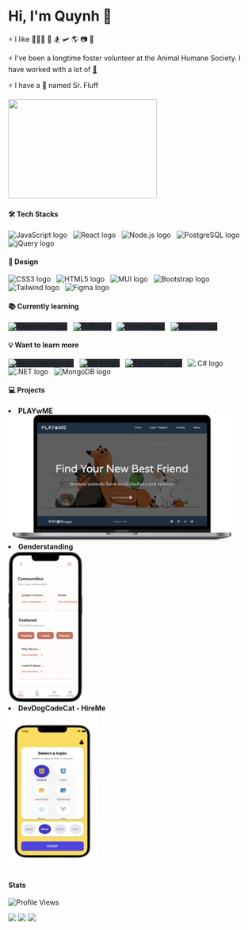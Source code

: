 # Hi, I'm Quynh 👋

#### 
<p>

####  
 <!-- ⚡ The one thing that keeps me motivated is learning new things, could be anything -->

 ⚡ I like 🧗🏽‍♀️ 🎾 🏂 🛩️ 🌎 📷 🍜
 
 ⚡ I've been a longtime foster volunteer at the Animal Humane Society. I have worked with a lot of <a href="//imgur.com/a/oFJWVXd">🐶</a>

 ⚡ I have a 🐰 named Sr. Fluff
 
<img src="https://i.imgur.com/RSMHxGd.jpg" height="200" width="300" />

#### 🛠  Tech Stacks
<p>
  <img
    src="https://img.shields.io/badge/JavaScript-282C34?logo=javascript&logoColor=F7DF1E"
    alt="JavaScript logo"
    title="JavaScript"
    height="25"
  />
  &nbsp;
  <img
    src="https://img.shields.io/badge/-React-282C34?style=flat-square&logo=react&logoColor=61DAFB"
    alt="React logo"
    title="React"
    height="25"
  />
  &nbsp;
  <img
    src="https://img.shields.io/badge/-Nodejs-282C34?style=flat-square&logo=Node.js&logoColor=339933"
    alt="Node.js logo"
    title="Node.js"
    height="25"
  />
  &nbsp;
  <img
    src="https://img.shields.io/badge/postgres-282C34.svg?style=for-the-badge&logo=postgresql&logoColor=61DAFB"
    alt="PostgreSQL logo"
    title="PostgreSQL"
    height="25"
  />
  &nbsp;
  <img
    src="https://img.shields.io/badge/jQuery-282C34?style=for-the-badge&logo=jquery&logoColor=0769AD"
    alt="jQuery logo"
    title="jQuery"
    height="25"
  />
  &nbsp;
<!-- <img src="https://img.shields.io/badge/-Git-%23F05032?style=flat-square&logo=git&logoColor=%23ffffff" alt="Git logo" title="Git" height="25" />
&nbsp;
<img src="https://img.shields.io/badge/-VSCode-%23007ACC?style=flat-square&logo=visual-studio-code" alt="VSCode logo" title="VS Code" height="25" />
&nbsp;
<img src="https://img.shields.io/badge/heroku-%23430098.svg?style=for-the-badge&logo=heroku&logoColor=white" alt="Heroku logo" title="Heroku" height="25" />
&nbsp; -->

#### 🎨 Design
  <img
    src="https://img.shields.io/badge/-CSS3-282C34?style=flat-square&logo=css3&logoColor=1572B6"
    alt="CSS3 logo"
    title="CSS3"
    height="25"
  />
  &nbsp;
  <img
    src="https://img.shields.io/badge/-HTML5-282C34?style=flat-square&logo=html5&logoColor=E44D27"
    alt="HTML5 logo"
    title="HTML5"
    height="25"
  />
  &nbsp;
  <img
    src="https://img.shields.io/badge/MUI-282C34.svg?style=for-the-badge&logo=mui&logoColor=0081CB"
    alt="MUI logo"
    title="MUI"
    height="25"
  />
  &nbsp;
  <img
    src="https://img.shields.io/badge/bootstrap-282C34.svg?style=for-the-badge&logo=bootstrap&logoColor=8511FA"
    alt="Bootstrap logo"
    title="Bootstrap"
    height="25"
  />
  &nbsp;
  <img
    src="https://img.shields.io/badge/Tailwind_CSS-282C34?style=for-the-badge&logo=tailwind-css&logoColor=38B2AC"
    alt="Tailwind logo"
    title="Tailwind"
    height="25"
  />
  &nbsp;
  <img
    src="https://img.shields.io/badge/Figma-282C34?style=for-the-badge&logo=figma&logoColor=F24E1E"
    alt="Figma logo"
    title="Figma"
    height="25"
  />
  &nbsp;
</p>

#### 📚 Currently learning
<p>
<img
  src="https://img.shields.io/badge/TypeScript-282C34?style=for-the-badge&logo=typescript&logoColor=007ACC"
  alt="Typescript logo"
  title="Typescript"
  height="25"
  style="background-color: #282C34"
/> 
&nbsp;
<img
  src="https://img.shields.io/badge/PHP-282C34?style=for-the-badge&logo=php&logoColor=777BB4" 
  alt="PHP logo"
  title="PHP"
  height="25"
  style="background-color: #282C34"
/> 
&nbsp;
<img
  src="https://img.shields.io/badge/Laravel-282C34?style=for-the-badge&logo=laravel&logoColor=FF2D20" 
  alt="Laravel logo"
  title="Laravel"
  height="25"
  style="background-color: #282C34"
/> 
&nbsp;
   <img
  src="https://img.shields.io/badge/Next.js-282C34?logo=nextdotjs&style=for-the-badge&logoColor=fff"
  alt="Next.js logo"
  title="Next.js"
  height="25"
  style="background-color: #282C34"
/> 
&nbsp;
</p>

#### 💡 Want to learn more 
<p>
 <img
  src="https://img.shields.io/badge/React_Native-282C34?style=for-the-badge&logo=react&logoColor=61DAFB"
  alt="React Native logo"
  title="React Native"
  height="25"
  style="background-color: #282C34"
/> 
&nbsp;
  <img
  src="https://img.shields.io/badge/Amazon_AWS-282C34?style=for-the-badge&logo=amazon-aws&logoColor=white"
  alt="AWS logo"
  title="AWS"
  height="25"
  style="background-color: #282C34"
/> 
&nbsp;
  <img
  src="https://img.shields.io/badge/terraform-282C34?style=for-the-badge&logo=terraform&logoColor=235835CC"
  alt="Terraform logo"
  title="Terraform"
  height="25"
  style="background-color: #282C34"
/> 
&nbsp;
    <img
    src="https://img.shields.io/badge/C%23-282C34?style=for-the-badge&logo=c-sharp&logoColor=239120"
    alt=".C# logo"
    title="C#"
    height="25"
  />
  &nbsp;
    <img
    src="https://img.shields.io/badge/.NET-282C34?style=for-the-badge&logo=.net&logoColor=61DAFB"
    alt=".NET logo"
    title=".NET"
    height="25"
  />
  &nbsp;
  <img
    src="https://img.shields.io/badge/-MongoDB-282C34?style=flat-square&logo=mongodb&logoColor=13aa52"
    alt="MongoDB logo"
    title="MongoDB"
    height="25"
  />
  &nbsp;
</p>

#### 💻 Projects

  <li>
    <a href="https://github.com/quynhngandao/PLAYwME" style="text-decoration: none; font-weight: bold;">
      PLAYwME
    </a>    
  </li>
  <img src="https://github.com/quynhngandao/PLAYwME/blob/main/public/images/playwme.png?raw=true" style="width: 450px; height: auto;">
  <li>
    <a href="https://github.com/Genderstanding/Genderstanding" style="text-decoration: none; font-weight: bold;">
      Genderstanding
    </a>
  </li>
  <img src="https://github.com/Genderstanding/Genderstanding/raw/main/public/light.png" style="width: 150px; height: auto;">
  <li>
    <a href="https://github.com/PleaseHireMeNow" style="text-decoration: none; font-weight: bold;">
      DevDogCodeCat - HireMe
    </a>
  </li>
   <img src="https://github.com/PleaseHireMeNow/Mobile-HireMe/blob/main/assets/images/hiremenow.png?raw=true" style="width: 180px; height: auto;">

#### Stats
![Profile Views](https://komarev.com/ghpvc/?username=quynhngandao&style=flat-square&color=blue)

<img width=400 src='https://streak-stats.demolab.com?user=quynhngandao&theme=graywhite&hide_border=true' />
<img width=400 src='https://github-readme-stats.vercel.app/api/top-langs/?username=quynhngandao&theme=graywhite&show_icons=true&hide_border=true&layout=compact' />
<img width=400 src='https://github-readme-stats.vercel.app/api?username=quynhngandao&theme=graywhite&show_icons=true&hide_border=true&count_private=true' />

<!--
<img width=400 src='https://streak-stats.demolab.com?user=quynhngandao&theme=graywhite&hide_border=true' />
![Profile Views](https://komarev.com/ghpvc/?username=quynhngandao&style=flat-square&color=blue)
![Top Langs](https://github-readme-stats.vercel.app/api/top-langs/?username=quynhngandao&layout=compact&theme=dark)
![GitHub stats](https://github-readme-stats.vercel.app/api?username=quynhngandao&show&theme=dark)
**quynhngandao/quynhngandao** is a ✨ _special_ ✨ repository because its `README.md` (this file) appears on your GitHub profile.

Here are some ideas to get you started:

- 🔭 I’m currently working on ...
- 🌱 I’m currently learning ...
- 👯 I’m looking to collaborate on ...
- 🤔 I’m looking for help with ...
- 💬 Ask me about ...
- 📫 How to reach me: ...
- 😄 Pronouns: ...
- ⚡ Fun fact: ...
-->
